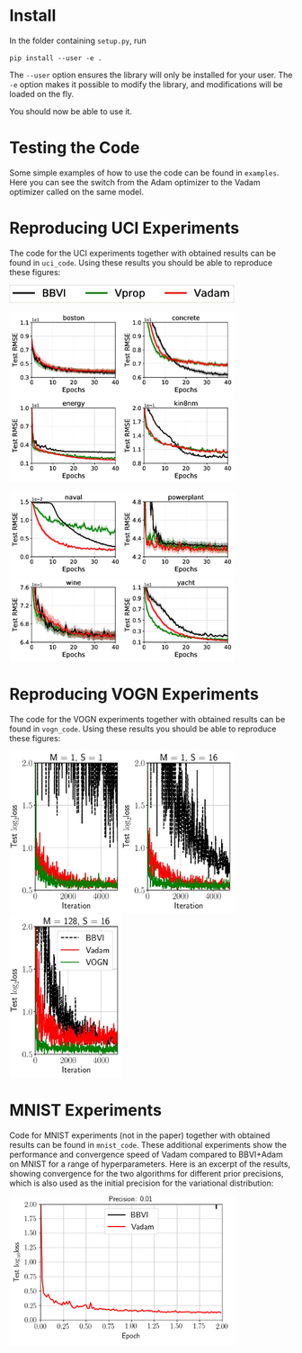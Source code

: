 # Install

In the folder containing `setup.py`, run
```
pip install --user -e .
```
The `--user` option ensures the library will only be installed for your user.
The `-e` option makes it possible to modify the library, and modifications will be loaded on the fly.

You should now be able to use it.

# Testing the Code

Some simple examples of how to use the code can be found in `examples`. Here you can see the switch from the Adam optimizer to the Vadam optimizer called on the same model.

# Reproducing UCI Experiments

The code for the UCI experiments together with obtained results can be found in `uci_code`. Using these results you should be able to reproduce these figures:

<img src="uci_code/plots/uci_legend-page-001.jpg" width="400">

<img src="uci_code/plots/uci_rmse_boston-page-001.jpg" width="200"><img src="uci_code/plots/uci_rmse_concrete-page-001.jpg" width="200"><img src="uci_code/plots/uci_rmse_energy-page-001.jpg" width="200"><img src="uci_code/plots/uci_rmse_kin8nm-page-001.jpg" width="200">

<img src="uci_code/plots/uci_rmse_naval-page-001.jpg" width="200"><img src="uci_code/plots/uci_rmse_powerplant-page-001.jpg" width="200"><img src="uci_code/plots/uci_rmse_wine-page-001.jpg" width="200"><img src="uci_code/plots/uci_rmse_yacht-page-001.jpg" width="200">

# Reproducing VOGN Experiments

The code for the VOGN experiments together with obtained results can be found in `vogn_code`. Using these results you should be able to reproduce these figures:

<img src="vogn_code/plots/plot_bs1_mc1-page-001.jpg" width="200"><img src="vogn_code/plots/plot_bs1_mc16-page-001.jpg" width="200"><img src="vogn_code/plots/plot_bs128_mc16_legend-page-001.jpg" width="200">

# MNIST Experiments

Code for MNIST experiments (not in the paper) together with obtained results can be found in `mnist_code`. These additional experiments show the performance and convergence speed of Vadam compared to BBVI+Adam on MNIST for a range of hyperparameters. Here is an excerpt of the results, showing convergence for the two algorithms for different prior precisions, which is also used as the initial precision for the variational distribution:

<img src="mnist_code/animations/layer1_batchsize1.gif" width="400">
